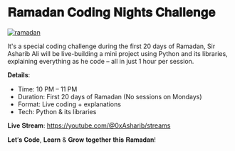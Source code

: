 # 𝐑𝐚𝐦𝐚𝐝𝐚𝐧 𝐂𝐨𝐝𝐢𝐧𝐠 𝐍𝐢𝐠𝐡𝐭𝐬 𝐂𝐡𝐚𝐥𝐥𝐞𝐧𝐠𝐞

<a href="https://www.linkedin.com/posts/asharibali_%F0%9D%90%88%F0%9D%90%A7%F0%9D%90%AD%F0%9D%90%AB%F0%9D%90%A8%F0%9D%90%9D%F0%9D%90%AE%F0%9D%90%9C%F0%9D%90%A2%F0%9D%90%A7%F0%9D%90%A0-%F0%9D%90%91%F0%9D%90%9A%F0%9D%90%A6%F0%9D%90%9A%F0%9D%90%9D%F0%9D%90%9A%F0%9D%90%A7-%F0%9D%90%82-activity-7301696996707360769--0Tr?utm_source=share&utm_medium=member_desktop&rcm=ACoAADcqOlQBqooO0dPpDAJrkqkbM_t-duzoyvA"><img src="https://i.ibb.co/d0W5KDHq/ramadan.png" alt="ramadan" border="0"></a>

It's a special coding challenge during the first 20 days of Ramadan, Sir Asharib Ali will be live-building a mini project using Python and its libraries, explaining everything as he code – all in just 1 hour per session.

𝐃𝐞𝐭𝐚𝐢𝐥𝐬:
- Time: 10 PM – 11 PM 
- Duration: First 20 days of Ramadan (No sessions on Mondays)
- Format: Live coding + explanations
- Tech: Python & its libraries

𝐋𝐢𝐯𝐞 𝐒𝐭𝐫𝐞𝐚𝐦: https://youtube.com/@0xAsharib/streams

𝐋𝐞𝐭’𝐬 𝐂𝐨𝐝𝐞, 𝐋𝐞𝐚𝐫𝐧 & 𝐆𝐫𝐨𝐰 𝐭𝐨𝐠𝐞𝐭𝐡𝐞𝐫 𝐭𝐡𝐢𝐬 𝐑𝐚𝐦𝐚𝐝𝐚𝐧!
